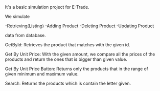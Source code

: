 It's a basic simulation project for E-Trade.

We simulate 

-Retrieving(Listing)
-Adding Product
-Deleting Product
-Updating Product

data from database.

GetById:
Retrieves the product that matches with the given id.

Get By Unit Price: 
With the given amount, we compare all the prices of the products and return the ones that is bigger than given value.

Get By Unit Price Button:
Returns only the products that in the range of given minimum and maximum value.

Search:
Returns the products which is contain the letter given.
